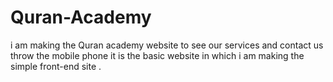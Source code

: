 # Quran-Academy
i am making the Quran academy website to see our services and contact us throw the mobile phone it is the basic website in which i am making the simple front-end site . 
